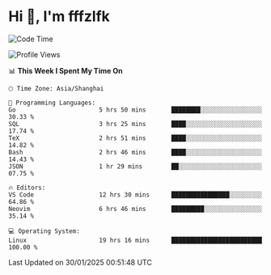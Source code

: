 # Hi 👋, I'm fffzlfk

<!--START_SECTION:waka-->
![Code Time](http://img.shields.io/badge/Code%20Time-1%2C207%20hrs%2043%20mins-blue)

![Profile Views](http://img.shields.io/badge/Profile%20Views-0-blue)

📊 **This Week I Spent My Time On** 

```text
🕑︎ Time Zone: Asia/Shanghai

💬 Programming Languages: 
Go                       5 hrs 50 mins       ████████░░░░░░░░░░░░░░░░░   30.33 % 
SQL                      3 hrs 25 mins       ████░░░░░░░░░░░░░░░░░░░░░   17.74 % 
TeX                      2 hrs 51 mins       ████░░░░░░░░░░░░░░░░░░░░░   14.82 % 
Bash                     2 hrs 46 mins       ████░░░░░░░░░░░░░░░░░░░░░   14.43 % 
JSON                     1 hr 29 mins        ██░░░░░░░░░░░░░░░░░░░░░░░   07.75 % 

🔥 Editors: 
VS Code                  12 hrs 30 mins      ████████████████░░░░░░░░░   64.86 % 
Neovim                   6 hrs 46 mins       █████████░░░░░░░░░░░░░░░░   35.14 % 

💻 Operating System: 
Linux                    19 hrs 16 mins      █████████████████████████   100.00 % 
```


 Last Updated on 30/01/2025 00:51:48 UTC
<!--END_SECTION:waka-->
